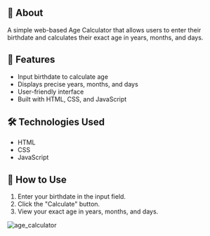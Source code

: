 ## 📌 About  
A simple web-based Age Calculator that allows users to enter their birthdate and calculates their exact age in years, months, and days.

## 🚀 Features  
- Input birthdate to calculate age  
- Displays precise years, months, and days  
- User-friendly interface  
- Built with HTML, CSS, and JavaScript  

## 🛠️ Technologies Used  
- HTML  
- CSS  
- JavaScript  

## 🎯 How to Use  
1. Enter your birthdate in the input field.  
2. Click the "Calculate" button.  
3. View your exact age in years, months, and days.

![age_calculator](https://github.com/user-attachments/assets/3cd9fe92-1a15-4daf-9c41-9ee421e42a48)

